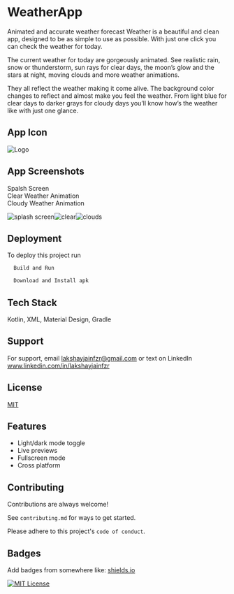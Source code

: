 # WeatherApp

Animated and accurate weather forecast
Weather is a beautiful and clean app, designed to be as simple to use as possible. With just one click you can check the weather for today.

The current weather for today are gorgeously animated. 
See realistic rain, snow or thunderstorm, sun rays for clear days, the moon’s glow and the stars at night, moving clouds and more weather animations. 

They all reflect the weather making it come alive.
The background color changes to reflect and almost make you feel the weather. 
From light blue for clear days to darker grays for cloudy days you’ll know how’s the weather like with just one glance.

## App Icon

![Logo](https://github.com/coderlakshayjain/WeatherApp/assets/53349105/7448915d-fee4-4a61-9df9-b3fd03a5ee87)

## App Screenshots
Spalsh Screen   
Clear Weather Animation    
Cloudy Weather Animation

![splash screen](https://github.com/coderlakshayjain/WeatherApp/assets/53349105/65a1513c-fe38-44c4-aa97-5f7c33b7ab6d)![clear](https://github.com/coderlakshayjain/WeatherApp/assets/53349105/9809ddf4-9b15-4ff6-837e-bcc6495fbc49)![clouds](https://github.com/coderlakshayjain/WeatherApp/assets/53349105/4d350f16-03b5-4878-b14c-984ef1fdac2d)

## Deployment

To deploy this project run

```bash
  Build and Run
```

```bash
  Download and Install apk
```

## Tech Stack

Kotlin, XML, Material Design, Gradle

## Support

For support, email lakshayjainfzr@gmail.com or text on LinkedIn\
www.linkedin.com/in/lakshayjainfzr

## License

[MIT](https://choosealicense.com/licenses/mit/)

## Features

- Light/dark mode toggle
- Live previews
- Fullscreen mode
- Cross platform

## Contributing

Contributions are always welcome!

See `contributing.md` for ways to get started.

Please adhere to this project's `code of conduct`.

## Badges

Add badges from somewhere like: [shields.io](https://shields.io/)

[![MIT License](https://img.shields.io/badge/License-MIT-green.svg)](https://choosealicense.com/licenses/mit/)
